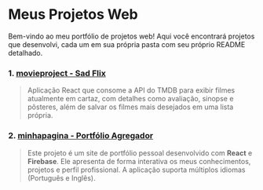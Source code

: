 # Meus Projetos Web

Bem-vindo ao meu portfólio de projetos web! Aqui você encontrará projetos que desenvolvi, cada um em sua própria pasta com seu próprio README detalhado.

### 1. [movieproject - Sad Flix](/movieproject)
> Aplicação React que consome a API do TMDB para exibir filmes atualmente em cartaz, com detalhes como avaliação, sinopse e pôsteres, além de salvar os filmes mais desejados em uma lista própria. 

### 2. [minhapagina - Portfólio Agregador](/minhapagina)

> Este projeto é um site de portfólio pessoal desenvolvido com **React** e **Firebase**. Ele apresenta de forma interativa os meus conhecimentos, projetos e perfil profissional. A aplicação suporta múltiplos idiomas (Português e Inglês).
